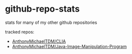 # github-repo-stats

stats for many of my other github repositories

tracked repos:
- [AnthonyMichaelTDM/CLIA](https://anthonymichaeltdm.github.io/my-repo-stats/AnthonyMichaelTDM/CLIA/latest-report/report.html)
- [AnthonyMichaelTDM/Java-Image-Manipulation-Program](https://anthonymichaeltdm.github.io/my-repo-stats/AnthonyMichaelTDM/Java-Image-Manipulation-Program/latest-report/report.html)
